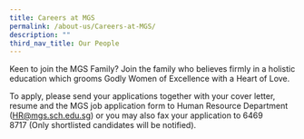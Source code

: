 ```yaml
---
title: Careers at MGS
permalink: /about-us/Careers-at-MGS/
description: ""
third_nav_title: Our People
---
```



Keen to join the MGS Family? Join the family who believes firmly in a holistic education which grooms Godly Women of Excellence with a Heart of Love.


To apply, please send your applications together with your cover letter, resume and the MGS job application form to Human Resource Department ([HR@mgs.sch.edu.sg](mailto:HR@mgs.sch.edu.sg)) or you may also fax your application to 6469 8717 (Only shortlisted candidates will be notified).